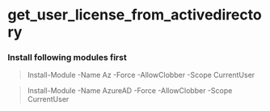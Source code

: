 # get_user_license_from_activedirectory


### Install following modules first
> Install-Module -Name Az -Force -AllowClobber -Scope CurrentUser

> Install-Module -Name AzureAD -Force -AllowClobber -Scope CurrentUser
